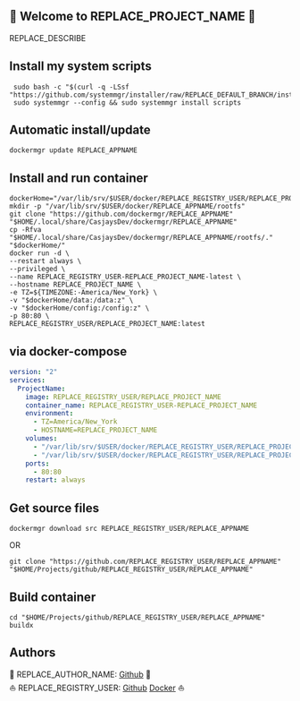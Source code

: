 ## 👋 Welcome to REPLACE_PROJECT_NAME 🚀  

REPLACE_DESCRIBE  
  
  
## Install my system scripts  

```shell
 sudo bash -c "$(curl -q -LSsf "https://github.com/systemmgr/installer/raw/REPLACE_DEFAULT_BRANCH/install.sh")"
 sudo systemmgr --config && sudo systemmgr install scripts  
```
  
## Automatic install/update  
  
```shell
dockermgr update REPLACE_APPNAME
```
  
## Install and run container
  
```shell
dockerHome="/var/lib/srv/$USER/docker/REPLACE_REGISTRY_USER/REPLACE_PROJECT_NAME/REPLACE_PROJECT_NAME/latest/rootfs"
mkdir -p "/var/lib/srv/$USER/docker/REPLACE_APPNAME/rootfs"
git clone "https://github.com/dockermgr/REPLACE_APPNAME" "$HOME/.local/share/CasjaysDev/dockermgr/REPLACE_APPNAME"
cp -Rfva "$HOME/.local/share/CasjaysDev/dockermgr/REPLACE_APPNAME/rootfs/." "$dockerHome/"
docker run -d \
--restart always \
--privileged \
--name REPLACE_REGISTRY_USER-REPLACE_PROJECT_NAME-latest \
--hostname REPLACE_PROJECT_NAME \
-e TZ=${TIMEZONE:-America/New_York} \
-v "$dockerHome/data:/data:z" \
-v "$dockerHome/config:/config:z" \
-p 80:80 \
REPLACE_REGISTRY_USER/REPLACE_PROJECT_NAME:latest
```
  
## via docker-compose  
  
```yaml
version: "2"
services:
  ProjectName:
    image: REPLACE_REGISTRY_USER/REPLACE_PROJECT_NAME
    container_name: REPLACE_REGISTRY_USER-REPLACE_PROJECT_NAME
    environment:
      - TZ=America/New_York
      - HOSTNAME=REPLACE_PROJECT_NAME
    volumes:
      - "/var/lib/srv/$USER/docker/REPLACE_REGISTRY_USER/REPLACE_PROJECT_NAME/REPLACE_PROJECT_NAME/latest/rootfs/data:/data:z"
      - "/var/lib/srv/$USER/docker/REPLACE_REGISTRY_USER/REPLACE_PROJECT_NAME/REPLACE_PROJECT_NAME/latest/rootfs/config:/config:z"
    ports:
      - 80:80
    restart: always
```
  
## Get source files  
  
```shell
dockermgr download src REPLACE_REGISTRY_USER/REPLACE_APPNAME
```
  
OR
  
```shell
git clone "https://github.com/REPLACE_REGISTRY_USER/REPLACE_APPNAME" "$HOME/Projects/github/REPLACE_REGISTRY_USER/REPLACE_APPNAME"
```
  
## Build container  
  
```shell
cd "$HOME/Projects/github/REPLACE_REGISTRY_USER/REPLACE_APPNAME"
buildx 
```
  
## Authors  
  
🤖 REPLACE_AUTHOR_NAME: [Github](https://github.com/REPLACE_AUTHOR_NAME) 🤖  
⛵ REPLACE_REGISTRY_USER: [Github](https://github.com/REPLACE_REGISTRY_USER) [Docker](https://hub.docker.com/u/REPLACE_REGISTRY_USER) ⛵  
